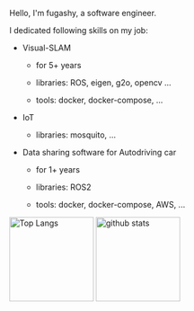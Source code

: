 Hello, I'm fugashy, a software engineer.

I dedicated following skills on my job:

- Visual-SLAM

  - for 5+ years

  - libraries: ROS, eigen, g2o, opencv ...

  - tools: docker, docker-compose, ...

- IoT

  - libraries: mosquito, ...

- Data sharing software for Autodriving car

  - for 1+ years

  - libraries: ROS2

  - tools: docker, docker-compose, AWS, ...


<p align="left"> 
  <img alt="Top Langs" height="150px" src="https://github-readme-stats.vercel.app/api/top-langs/?username=fugashy&layout=compact&show_icons=true&theme=onedark" />
  <img alt="github stats" height="150px" src="https://github-readme-stats.vercel.app/api?username=fugashy&theme=onedark&show_icons=ture" />
</p>

